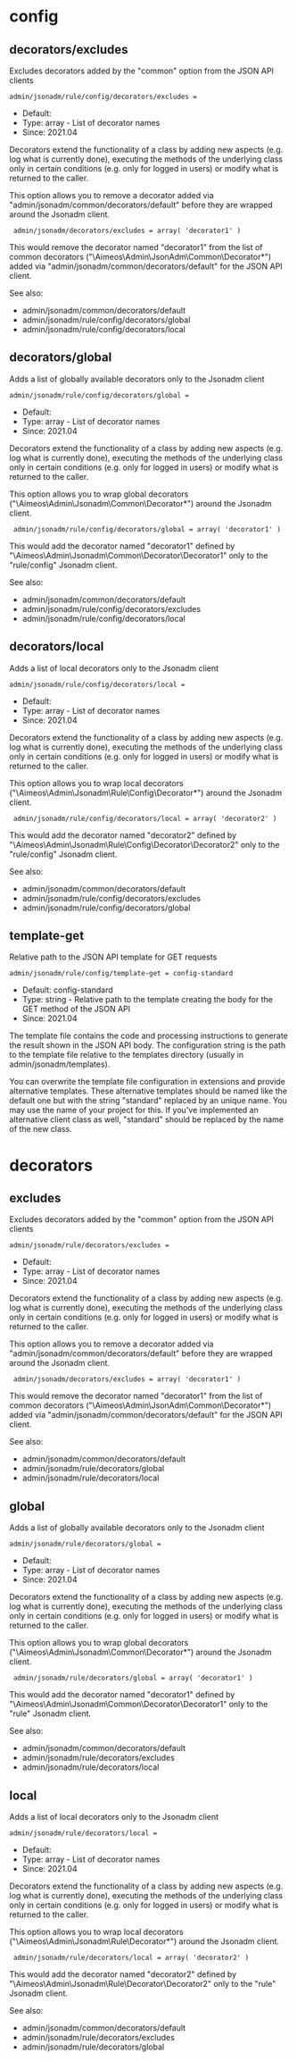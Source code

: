 
# config
## decorators/excludes

Excludes decorators added by the "common" option from the JSON API clients

```
admin/jsonadm/rule/config/decorators/excludes = 
```

* Default: 
* Type: array - List of decorator names
* Since: 2021.04

Decorators extend the functionality of a class by adding new aspects
(e.g. log what is currently done), executing the methods of the underlying
class only in certain conditions (e.g. only for logged in users) or
modify what is returned to the caller.

This option allows you to remove a decorator added via
"admin/jsonadm/common/decorators/default" before they are wrapped
around the Jsonadm client.

```
 admin/jsonadm/decorators/excludes = array( 'decorator1' )
```

This would remove the decorator named "decorator1" from the list of
common decorators ("\Aimeos\Admin\JsonAdm\Common\Decorator\*") added via
"admin/jsonadm/common/decorators/default" for the JSON API client.

See also:

* admin/jsonadm/common/decorators/default
* admin/jsonadm/rule/config/decorators/global
* admin/jsonadm/rule/config/decorators/local

## decorators/global

Adds a list of globally available decorators only to the Jsonadm client

```
admin/jsonadm/rule/config/decorators/global = 
```

* Default: 
* Type: array - List of decorator names
* Since: 2021.04

Decorators extend the functionality of a class by adding new aspects
(e.g. log what is currently done), executing the methods of the underlying
class only in certain conditions (e.g. only for logged in users) or
modify what is returned to the caller.

This option allows you to wrap global decorators
("\Aimeos\Admin\Jsonadm\Common\Decorator\*") around the Jsonadm
client.

```
 admin/jsonadm/rule/config/decorators/global = array( 'decorator1' )
```

This would add the decorator named "decorator1" defined by
"\Aimeos\Admin\Jsonadm\Common\Decorator\Decorator1" only to the
"rule/config" Jsonadm client.

See also:

* admin/jsonadm/common/decorators/default
* admin/jsonadm/rule/config/decorators/excludes
* admin/jsonadm/rule/config/decorators/local

## decorators/local

Adds a list of local decorators only to the Jsonadm client

```
admin/jsonadm/rule/config/decorators/local = 
```

* Default: 
* Type: array - List of decorator names
* Since: 2021.04

Decorators extend the functionality of a class by adding new aspects
(e.g. log what is currently done), executing the methods of the underlying
class only in certain conditions (e.g. only for logged in users) or
modify what is returned to the caller.

This option allows you to wrap local decorators
("\Aimeos\Admin\Jsonadm\Rule\Config\Decorator\*") around the Jsonadm
client.

```
 admin/jsonadm/rule/config/decorators/local = array( 'decorator2' )
```

This would add the decorator named "decorator2" defined by
"\Aimeos\Admin\Jsonadm\Rule\Config\Decorator\Decorator2" only to the
"rule/config" Jsonadm client.

See also:

* admin/jsonadm/common/decorators/default
* admin/jsonadm/rule/config/decorators/excludes
* admin/jsonadm/rule/config/decorators/global

## template-get

Relative path to the JSON API template for GET requests

```
admin/jsonadm/rule/config/template-get = config-standard
```

* Default: config-standard
* Type: string - Relative path to the template creating the body for the GET method of the JSON API
* Since: 2021.04

The template file contains the code and processing instructions
to generate the result shown in the JSON API body. The
configuration string is the path to the template file relative
to the templates directory (usually in admin/jsonadm/templates).

You can overwrite the template file configuration in extensions and
provide alternative templates. These alternative templates should be
named like the default one but with the string "standard" replaced by
an unique name. You may use the name of your project for this. If
you've implemented an alternative client class as well, "standard"
should be replaced by the name of the new class.


# decorators
## excludes

Excludes decorators added by the "common" option from the JSON API clients

```
admin/jsonadm/rule/decorators/excludes = 
```

* Default: 
* Type: array - List of decorator names
* Since: 2021.04

Decorators extend the functionality of a class by adding new aspects
(e.g. log what is currently done), executing the methods of the underlying
class only in certain conditions (e.g. only for logged in users) or
modify what is returned to the caller.

This option allows you to remove a decorator added via
"admin/jsonadm/common/decorators/default" before they are wrapped
around the Jsonadm client.

```
 admin/jsonadm/decorators/excludes = array( 'decorator1' )
```

This would remove the decorator named "decorator1" from the list of
common decorators ("\Aimeos\Admin\JsonAdm\Common\Decorator\*") added via
"admin/jsonadm/common/decorators/default" for the JSON API client.

See also:

* admin/jsonadm/common/decorators/default
* admin/jsonadm/rule/decorators/global
* admin/jsonadm/rule/decorators/local

## global

Adds a list of globally available decorators only to the Jsonadm client

```
admin/jsonadm/rule/decorators/global = 
```

* Default: 
* Type: array - List of decorator names
* Since: 2021.04

Decorators extend the functionality of a class by adding new aspects
(e.g. log what is currently done), executing the methods of the underlying
class only in certain conditions (e.g. only for logged in users) or
modify what is returned to the caller.

This option allows you to wrap global decorators
("\Aimeos\Admin\Jsonadm\Common\Decorator\*") around the Jsonadm
client.

```
 admin/jsonadm/rule/decorators/global = array( 'decorator1' )
```

This would add the decorator named "decorator1" defined by
"\Aimeos\Admin\Jsonadm\Common\Decorator\Decorator1" only to the
"rule" Jsonadm client.

See also:

* admin/jsonadm/common/decorators/default
* admin/jsonadm/rule/decorators/excludes
* admin/jsonadm/rule/decorators/local

## local

Adds a list of local decorators only to the Jsonadm client

```
admin/jsonadm/rule/decorators/local = 
```

* Default: 
* Type: array - List of decorator names
* Since: 2021.04

Decorators extend the functionality of a class by adding new aspects
(e.g. log what is currently done), executing the methods of the underlying
class only in certain conditions (e.g. only for logged in users) or
modify what is returned to the caller.

This option allows you to wrap local decorators
("\Aimeos\Admin\Jsonadm\Rule\Decorator\*") around the Jsonadm
client.

```
 admin/jsonadm/rule/decorators/local = array( 'decorator2' )
```

This would add the decorator named "decorator2" defined by
"\Aimeos\Admin\Jsonadm\Rule\Decorator\Decorator2" only to the
"rule" Jsonadm client.

See also:

* admin/jsonadm/common/decorators/default
* admin/jsonadm/rule/decorators/excludes
* admin/jsonadm/rule/decorators/global